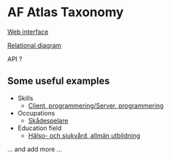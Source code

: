 
# AF Atlas Taxonomy

[Web interface](https://atlas.jobtechdev.se/)

[Relational diagram](https://atlas.jobtechdev.se/page/about.html)

API ?

## Some useful examples

- Skills
  - [Client, programmering/Server, programmering](https://atlas.jobtechdev.se/page/taxonomy.html#concept=Bw3F_U6s_ZeC)
- Occupations
  - [Skådespelare](https://atlas.jobtechdev.se/page/taxonomy.html#concept=iBUL_s38_izZ)
- Education field
  - [Hälso- och sjukvård, allmän utbildning](https://atlas.jobtechdev.se/page/taxonomy.html#concept=Tqh5_xkL_G7L)

... and add more ...